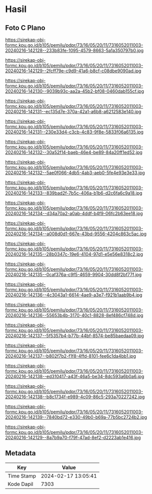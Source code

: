 # Hasil

## Foto C Plano

https://sirekap-obj-formc.kpu.go.id/b105/pemilu/pdpr/73/16/05/20/11/7316052011003-20240216-142128--233b83fe-1095-4579-8663-5a1a350797b0.jpg

https://sirekap-obj-formc.kpu.go.id/b105/pemilu/pdpr/73/16/05/20/11/7316052011003-20240216-142129--2fcff79e-c9d9-41a6-b8cf-c08dbe9090ad.jpg

https://sirekap-obj-formc.kpu.go.id/b105/pemilu/pdpr/73/16/05/20/11/7316052011003-20240216-142130--9039b93c-aa2a-45b2-bf08-0460dab155cf.jpg

https://sirekap-obj-formc.kpu.go.id/b105/pemilu/pdpr/73/16/05/20/11/7316052011003-20240216-142131--ec135d7e-370a-42a1-a6b8-a6212583e140.jpg

https://sirekap-obj-formc.kpu.go.id/b105/pemilu/pdpr/73/16/05/20/11/7316052011003-20240216-142131--230e33d4-c3cb-4c83-9f8e-5833f06a6135.jpg

https://sirekap-obj-formc.kpu.go.id/b105/pemilu/pdpr/73/16/05/20/11/7316052011003-20240216-142132--30a52f14-baeb-46e4-be89-84a20ff1ed52.jpg

https://sirekap-obj-formc.kpu.go.id/b105/pemilu/pdpr/73/16/05/20/11/7316052011003-20240216-142132--5ae0f066-4db5-4ab3-aeb0-5fe4e93e3e33.jpg

https://sirekap-obj-formc.kpu.go.id/b105/pemilu/pdpr/73/16/05/20/11/7316052011003-20240216-142133--839bad2f-7b5c-406a-b1b6-d2c6fa6c9a18.jpg

https://sirekap-obj-formc.kpu.go.id/b105/pemilu/pdpr/73/16/05/20/11/7316052011003-20240216-142134--d34a70a2-a0ab-4ddf-b4f9-06fc2b63ee18.jpg

https://sirekap-obj-formc.kpu.go.id/b105/pemilu/pdpr/73/16/05/20/11/7316052011003-20240216-142134--a008d0d1-667e-43bd-9556-4204c863c5ac.jpg

https://sirekap-obj-formc.kpu.go.id/b105/pemilu/pdpr/73/16/05/20/11/7316052011003-20240216-142135--28b0347c-19e6-4104-97d1-e5e56e8318c2.jpg

https://sirekap-obj-formc.kpu.go.id/b105/pemilu/pdpr/73/16/05/20/11/7316052011003-20240216-142135--0caf376a-c9f5-4659-9904-30dd8f2bf77f.jpg

https://sirekap-obj-formc.kpu.go.id/b105/pemilu/pdpr/73/16/05/20/11/7316052011003-20240216-142136--4c3043a1-6614-4ae9-a3e7-f921b1aab9b4.jpg

https://sirekap-obj-formc.kpu.go.id/b105/pemilu/pdpr/73/16/05/20/11/7316052011003-20240216-142136--55653b4b-3170-40c1-8828-8ef486cf748d.jpg

https://sirekap-obj-formc.kpu.go.id/b105/pemilu/pdpr/73/16/05/20/11/7316052011003-20240216-142137--5f5357b4-b77b-44bf-8574-be85baedaa09.jpg

https://sirekap-obj-formc.kpu.go.id/b105/pemilu/pdpr/73/16/05/20/11/7316052011003-20240216-142137--b802f7b2-f1f8-4ffd-8101-fee6c1da4bb1.jpg

https://sirekap-obj-formc.kpu.go.id/b105/pemilu/pdpr/73/16/05/20/11/7316052011003-20240216-142138--ed310417-a43f-46a5-be34-8dc593a6b0a6.jpg

https://sirekap-obj-formc.kpu.go.id/b105/pemilu/pdpr/73/16/05/20/11/7316052011003-20240216-142138--b8c1734f-e989-4c09-86c5-293a70227242.jpg

https://sirekap-obj-formc.kpu.go.id/b105/pemilu/pdpr/73/16/05/20/11/7316052011003-20240216-142139--7840bd72-e330-49b0-b69a-77b5bc2724b2.jpg

https://sirekap-obj-formc.kpu.go.id/b105/pemilu/pdpr/73/16/05/20/11/7316052011003-20240216-142129--8a7b9a70-f79f-47ad-8ef2-d2223ab1e416.jpg


## Metadata

| Key        | Value               |
| ---------- | ------------------- |
| Time Stamp | 2024-02-17 13:05:41 |
| Kode Dapil | 7303                |



